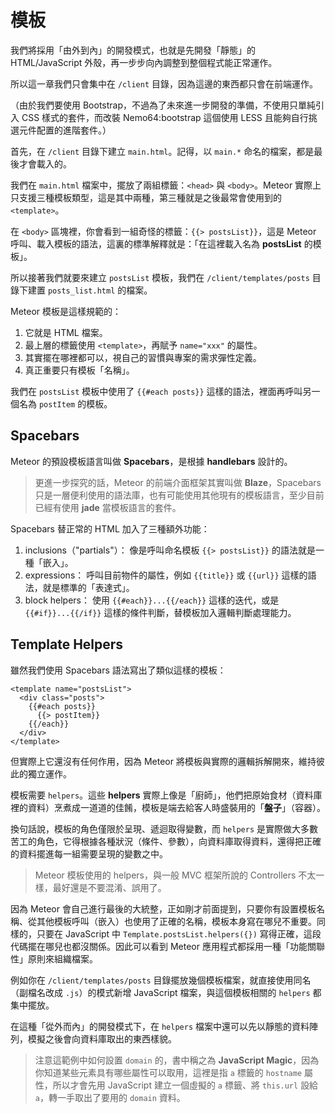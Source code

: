 # 模板

我們將採用「由外到內」的開發模式，也就是先開發「靜態」的 HTML/JavaScript 外殼，再一步步向內調整到整個程式能正常運作。

所以這一章我們只會集中在 `/client` 目錄，因為這邊的東西都只會在前端運作。

（由於我們要使用 Bootstrap，不過為了未來進一步開發的準備，不使用只單純引入 CSS 樣式的套件，而改裝 Nemo64:bootstrap 這個使用 LESS 且能夠自行挑選元件配置的進階套件。）

首先，在 `/client` 目錄下建立 `main.html`。記得，以 `main.*` 命名的檔案，都是最後才會載入的。

我們在 `main.html` 檔案中，擺放了兩組標籤：`<head>` 與 `<body>`。Meteor 實際上只支援三種模板類型，這是其中兩種，第三種就是之後最常會使用到的 `<template>`。

在 `<body>` 區塊裡，你會看到一組奇怪的標籤：`{{> postsList}}`，這是 Meteor 呼叫、載入模板的語法，這裏的標準解釋就是：「在這裡載入名為 **postsList** 的模板」。

所以接著我們就要來建立 `postsList` 模板，我們在 `/client/templates/posts` 目錄下建置 `posts_list.html` 的檔案。

Meteor 模板是這樣規範的：

1. 它就是 HTML 檔案。
2. 最上層的標籤使用 `<template>`，再賦予 `name="xxx"` 的屬性。
3. 其實擺在哪裡都可以，視自己的習慣與專案的需求彈性定義。
4. 真正重要只有模板「名稱」。

我們在 `postsList` 模板中使用了 `{{#each posts}}` 這樣的語法，裡面再呼叫另一個名為 `postItem` 的模板。

## Spacebars

Meteor 的預設模板語言叫做 **Spacebars**，是根據 **handlebars** 設計的。

> 更進一步探究的話，Meteor 的前端介面框架其實叫做 **Blaze**，Spacebars 只是一層便利使用的語法庫，也有可能使用其他現有的模板語言，至少目前已經有使用 **jade** 當模板語言的套件。

Spacebars 替正常的 HTML 加入了三種額外功能：

1. inclusions（"partials"）： 像是呼叫命名模板 `{{> postsList}}` 的語法就是一種「嵌入」。
2. expressions： 呼叫目前物件的屬性，例如 `{{title}}` 或 `{{url}}` 這樣的語法，就是標準的「表達式」。
3. block helpers： 使用 `{{#each}}...{{/each}}` 這樣的迭代，或是 `{{#if}}...{{/if}}` 這樣的條件判斷，替模板加入邏輯判斷處理能力。

## Template Helpers

雖然我們使用 Spacebars 語法寫出了類似這樣的模板：

```
<template name="postsList">
  <div class="posts">
    {{#each posts}}
      {{> postItem}}
    {{/each}}
  </div>
</template>
```

但實際上它還沒有任何作用，因為 Meteor 將模板與實際的邏輯拆解開來，維持彼此的獨立運作。

模板需要 `helpers`。這些 **helpers** 實際上像是「廚師」，他們把原始食材（資料庫裡的資料）烹煮成一道道的佳餚，模板是端去給客人時盛裝用的「**盤子**」（容器）。

換句話說，模板的角色僅限於呈現、遞迴取得變數，而 `helpers` 是實際做大多數苦工的角色，它得根據各種狀況（條件、參數），向資料庫取得資料，還得把正確的資料擺進每一組需要呈現的變數之中。

> Meteor 模板使用的 helpers，與一般 MVC 框架所說的 Controllers 不太一樣，最好還是不要混淆、誤用了。

因為 Meteor 會自己進行最後的大統整，正如剛才前面提到，只要你有設置模板名稱、從其他模板呼叫（嵌入）也使用了正確的名稱，模板本身寫在哪兒不重要。同樣的，只要在 JavaScript 中 `Template.postsList.helpers({})` 寫得正確，這段代碼擺在哪兒也都沒關係。因此可以看到 Meteor 應用程式都採用一種「功能關聯性」原則來組織檔案。

例如你在 `/client/templates/posts` 目錄擺放幾個模板檔案，就直接使用同名（副檔名改成 `.js`）的模式新增 JavaScript 檔案，與這個模板相關的 `helpers` 都集中擺放。

在這種「從外而內」的開發模式下，在 `helpers` 檔案中還可以先以靜態的資料陣列，模擬之後會向資料庫取出的東西樣貌。

> 注意這範例中如何設置 `domain` 的，書中稱之為 **JavaScript Magic**，因為你知道某些元素具有哪些屬性可以取用，這裡是指 `a` 標籤的 `hostname` 屬性，所以才會先用 JavaScript 建立一個虛擬的 `a` 標籤、將 `this.url` 設給 `a`，轉一手取出了要用的 `domain` 資料。



